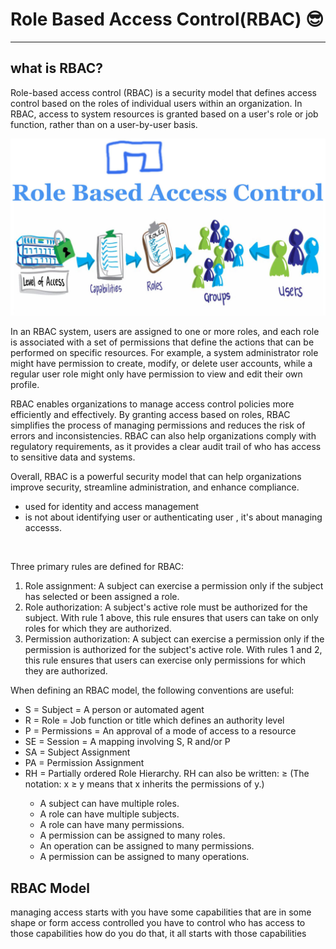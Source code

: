 <h1>Role Based Access Control(RBAC) 😎</h1>
<hr>
<h2>what is RBAC?</h2>

<p>Role-based access control (RBAC) is a security model that defines access control based on the roles of individual users within an organization. In RBAC, access to system resources is granted based on a user's role or job function, rather than on a user-by-user basis.</p>
<img src="assets/R.jpeg" />
<p>
In an RBAC system, users are assigned to one or more roles, and each role is associated with a set of permissions that define the actions that can be performed on specific resources. For example, a system administrator role might have permission to create, modify, or delete user accounts, while a regular user role might only have permission to view and edit their own profile.

RBAC enables organizations to manage access control policies more efficiently and effectively. By granting access based on roles, RBAC simplifies the process of managing permissions and reduces the risk of errors and inconsistencies. RBAC can also help organizations comply with regulatory requirements, as it provides a clear audit trail of who has access to sensitive data and systems.

Overall, RBAC is a powerful security model that can help organizations improve security, streamline administration, and enhance compliance.</p>
         <ul>
         <li>used for identity and access management</li>
         <li> is not about identifying user or authenticating user , it's about managing accesss.</li>
         </ul>
         <br>
         <p>Three primary rules are defined for RBAC:</p>
         <ol>
         <li>Role assignment: A subject can exercise a permission only if the subject has selected or been assigned a role.</li>
         <li>Role authorization: A subject's active role must be authorized for the subject. With rule 1 above, this rule ensures that users can take on only roles for which they are authorized.</li>
         <li>Permission authorization: A subject can exercise a permission only if the permission is authorized for the subject's active role. With rules 1 and 2, this rule ensures that users can exercise only permissions for which they are authorized.</li>
         </ol>
         <p>When defining an RBAC model, the following conventions are useful:</p>
         <uL>
         <li>S = Subject = A person or automated agent</li>
         <li>R = Role = Job function or title which defines an authority level</li>
         <li>P = Permissions = An approval of a mode of access to a resource</li>
         <li>SE = Session = A mapping involving S, R and/or P</li>
         <li>SA = Subject Assignment</li>
         <li>PA = Permission Assignment</li>
         <li>RH = Partially ordered Role Hierarchy. RH can also be written: ≥ (The notation: x ≥ y means that x inherits the permissions of y.)
</li>
<ul>
     <li>A subject can have multiple roles.</li>
     <li>A role can have multiple subjects.</li>
     <li>A role can have many permissions.
</li>
     <li>A permission can be assigned to many roles.</li>
     <li>An operation can be assigned to many permissions.</li>
     <li>A permission can be assigned to many operations.</li>
</ul>
         </ul>
         <h2>RBAC Model </h2>
         <p>managing access starts with you have some capabilities that are in some shape or form access controlled you have to control who has access
   to those capabilities how do you do that, it all starts with those capabilities</p>
   <img src="" />
